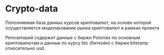 # Crypto-data
Пополняемая база данных курсов криптовалют, на основе которой осуществляется моделирование рынка криптовалют в рамках проекта


Репозиторий содержит данные с биржи Poloniex по основным криптовалютам и данные по курсу btc (биткойн) с биржи bitstamp 
относительно usd.
